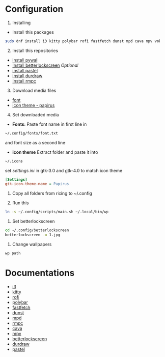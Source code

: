 # Configuration

1. Installing
- Install this packages 
```bash
sudo dnf install i3 kitty polybar rofi fastfetch dunst mpd cava mpv vokoscreenNG
```

2. Install this repositories
- [install pywal](https://github.com/dylanaraps/pywal)
- [Install betterlockscreen](https://github.com/betterlockscreen/betterlockscreen)
*Optional*
- [install pastel](https://github.com/sharkdp/pastel)
- [install durdraw](https://github.com/cmang/durdraw/)
- [Install rmpc](https://mierak.github.io/rmpc/)


3. Download media files
- [font](https://www.nerdfonts.com/font-downloads)
- [icon theme - papirus](https://www.gnome-look.org/p/1166289)

4. Set downloaded media
- **Fonts:**
Paste font name in first line in 
```bash
~/.config/fonts/font.txt
```
and font size as a second line

- **icon theme**
Extract folder and paste it into
```bash
~/.icons
```
set *settings.ini* in gtk-3.0 and gtk-4.0 to match icon theme
```ini
[Settings]
gtk-icon-theme-name = Papirus
```

1. Copy all folders from ricing to ~/.config

2. Run this
```bash
ln -s ~/.config/scripts/main.sh ~/.local/bin/wp
```

1. Set betterlockscreen
```bash
cd ~/.config/betterlockscreen
betterlockscreen -u 1.jpg
```

1. Change wallpapers
```bash
wp path
```

# Documentations

- [i3](https://i3wm.org/docs/userguide.html)
- [kitty](https://sw.kovidgoyal.net/kitty/conf/)
- [rofi](https://davatorium.github.io/rofi/)
- [polybar](https://github.com/polybar/polybar/wiki)
- [fastfetch](https://github.com/fastfetch-cli/fastfetch)
- [dunst](https://dunst-project.org/documentation/)
- [mpd](https://mpd.readthedocs.io/en/latest/)
- [rmpc](https://mierak.github.io/rmpc/)
- [cava](https://github.com/karlstav/cava)
- [mpv](https://mpv.io/)
- [betterlockscreen](https://github.com/betterlockscreen/betterlockscreen)
- [durdraw](https://github.com/cmang/durdraw/)
- [pastel](https://github.com/sharkdp/pastel)